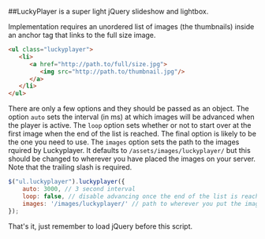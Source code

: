 ##LuckyPlayer is a super light jQuery slideshow and lightbox.


Implementation requires an unordered list of images (the thumbnails) inside an 
anchor tag that links to the full size image.
```html
<ul class="luckyplayer">
   <li>
      <a href="http://path.to/full/size.jpg">
         <img src="http://path.to/thumbnail.jpg"/>
      </a>
   </li>
</ul>
```

There are only a few options and they should be passed as an object. The option 
```auto``` sets the interval (in ms) at which images will be advanced when the player is 
active. The ```loop``` option sets whether or not to start over at the first image when 
the end of the list is reached. The final option is likely to be the one you need 
to use. The ```images``` option sets the path to the images rquired by Luckyplayer. It 
defaults to ```/assets/images/luckyplayer/``` but this should be changed to wherever 
you have placed the images on your server. Note that the trailing slash is required.

```javascript
$("ul.luckyplayer").luckyplayer({
    auto: 3000, // 3 second interval
    loop: false, // disable advancing once the end of the list is reached
    images: '/images/luckyplayer/' // path to wherever you put the images
});
```

That's it, just remember to load jQuery before this script.
